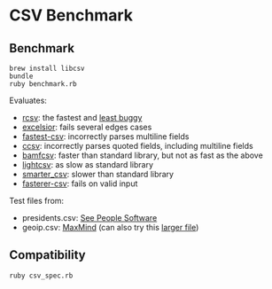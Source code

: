 # CSV Benchmark

## Benchmark

    brew install libcsv
    bundle
    ruby benchmark.rb

Evaluates:

* [rcsv](https://github.com/fiksu/rcsv): the fastest and [least buggy](https://github.com/fiksu/rcsv/issues)
* [excelsior](https://github.com/halogenandtoast/excelsior): fails several edges cases
* [fastest-csv](https://github.com/brightcode/fastest-csv): incorrectly parses multiline fields
* [ccsv](https://github.com/evan/ccsv): incorrectly parses quoted fields, including multiline fields
* [bamfcsv](https://github.com/jondistad/bamfcsv): faster than standard library, but not as fast as the above
* [lightcsv](https://github.com/tmtm/lightcsv): as slow as standard library
* [smarter_csv](https://github.com/tilo/smarter_csv): slower than standard library
* [fasterer-csv](https://github.com/gnovos/fasterer-csv): fails on valid input

Test files from:

* presidents.csv: [See People Software](http://seepeoplesoftware.com/downloads/older-versions/11-sample-csv-file-of-us-presidents.html)
* geoip.csv: [MaxMind](http://www.maxmind.com/app/geolitecountry) (can also try this [larger file](http://www.maxmind.com/app/geolitecity))

## Compatibility

    ruby csv_spec.rb
